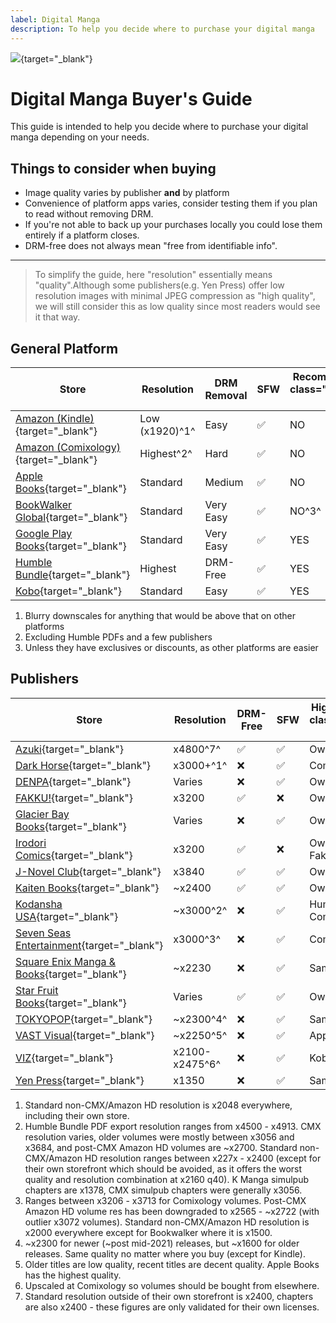 ```yaml
---
label: Digital Manga
description: To help you decide where to purchase your digital manga
---
```

![](https://cdn.apollo.moe/img/digim.png){target="_blank"}

# Digital Manga Buyer's Guide
This guide is intended to help you decide where to purchase your digital manga depending on your needs.


## Things to consider when buying
- Image quality varies by publisher **and** by platform
- Convenience of platform apps varies, consider testing them if you plan to read without removing DRM.
- If you're not able to back up your purchases locally you could lose them entirely if a platform closes.
- DRM-free does not always mean "free from identifiable info".
---

> To simplify the guide, here "resolution" essentially means "quality".Although some publishers(e.g. Yen Press) offer low resolution images with minimal JPEG compression as "high quality", we will still consider this as low quality since most readers would see it that way.

## General Platform
Store | Resolution | DRM Removal | SFW | Recommended { class="compact" } |
--- | --- | --- | --- | --- |
[Amazon (Kindle)](https://www.amazon.com/kindle-dbs/comics-store/home/){target="_blank"} | Low (x1920)^1^ | Easy | ✅ | NO
[Amazon  (Comixology)](https://www.amazon.com/kindle-dbs/comics-store/home/){target="_blank"} | Highest^2^ | Hard | ✅ | NO
[Apple Books](https://www.apple.com/apple-books/){target="_blank"}|Standard | Medium | ✅ | NO
[BookWalker Global](https://global.bookwalker.jp/){target="_blank"}| Standard| Very Easy | ✅ | NO^3^
[Google Play Books](https://play.google.com/books){target="_blank"}| Standard| Very Easy | ✅ | YES
[Humble Bundle](https://www.humblebundle.com/){target="_blank"}|Highest | DRM-Free| ✅ | YES
[Kobo](https://www.kobo.com/){target="_blank"}|Standard | Easy | ✅ | YES

1. Blurry downscales for anything that would be above that on other platforms
2. Excluding Humble PDFs and a few publishers
3. Unless they have exclusives or discounts, as other platforms are easier



## Publishers
Store | Resolution | DRM-Free | SFW | Highest Quality { class="compact" } |
--- | --- | --- | --- | --- |
[Azuki](https://www.azuki.co/){target="_blank"}|x4800^7^|✅|✅|Own Store
[Dark Horse](https://digital.darkhorse.com/){target="_blank"}|x3000+^1^ | ❌ | ✅ | Comixology
[DENPA](https://denpa.pub/){target="_blank"}|Varies | ❌ | ✅ | Own Store
[FAKKU!](https://www.fakku.net/){target="_blank"}| x3200 | ✅ | ❌ | Own Store
[Glacier Bay Books](https://glacierbaybooks.com/){target="_blank"}|Varies | ❌ | ✅ | Own Store
[Irodori Comics](https://irodoricomics.com/){target="_blank"}|x3200 | ✅ | ❌ | Own Store / Fakku
[J-Novel Club](https://j-novel.club/){target="_blank"}|x3840 | ✅ | ✅ | Own Store
[Kaiten Books](https://www.kaitenbooks.com/){target="_blank"}|~x2400 | ✅ | ✅ | Own Store
[Kodansha USA](https://kodansha.us/){target="_blank"}|~x3000^2^ | ❌ | ✅ | Humble Bundle / Comixology
[Seven Seas Entertainment](https://sevenseasentertainment.com/){target="_blank"} |x3000^3^ |❌|✅|Comixology
[Square Enix Manga & Books](https://squareenixmangaandbooks.square-enix-games.com/en-us){target="_blank"}| ~x2230 |❌|✅| Same Everywhere
[Star Fruit Books](https://starfruitbooks.com/){target="_blank"}|Varies|✅|✅|Own Store
[TOKYOPOP](https://tokyopop.com/){target="_blank"}|~x2300^4^|❌|✅| Same Everywhere
[VAST Visual](https://vastmanga.com/){target="_blank"}|~x2250^5^ | ❌|✅| Apple Books
[VIZ](https://www.viz.com/read){target="_blank"}|x2100-x2475^6^ | ❌ | ✅ | Kobo
[Yen Press](https://yenpress.com/){target="_blank"}|x1350 |❌|✅| Same Everywhere

1. Standard non-CMX/Amazon HD resolution is x2048 everywhere, including their own store.
2. Humble Bundle PDF export resolution ranges from x4500 - x4913. CMX resolution varies, older volumes were mostly between x3056 and x3684, and post-CMX Amazon HD volumes are ~x2700. Standard non-CMX/Amazon HD resolution ranges between x227x - x2400 (except for their own storefront which should be avoided, as it offers the worst quality and resolution combination at x2160 q40). K Manga simulpub chapters are x1378, CMX simulpub chapters were generally x3056.
3. Ranges between x3206 - x3713 for Comixology volumes. Post-CMX Amazon HD volume res has been downgraded to x2565 - ~x2722 (with outlier x3072 volumes). Standard non-CMX/Amazon HD resolution is x2000 everywhere except for Bookwalker where it is x1500.
4. ~x2300 for newer (~post mid-2021) releases, but ~x1600 for older releases. Same quality no matter where you buy (except for Kindle).
5. Older titles are low quality, recent titles are decent quality. Apple Books has the highest quality.
6. Upscaled at Comixology so volumes should be bought from elsewhere.
7. Standard resolution outside of their own storefront is x2400, chapters are also x2400 - these figures are only validated for their own licenses.
